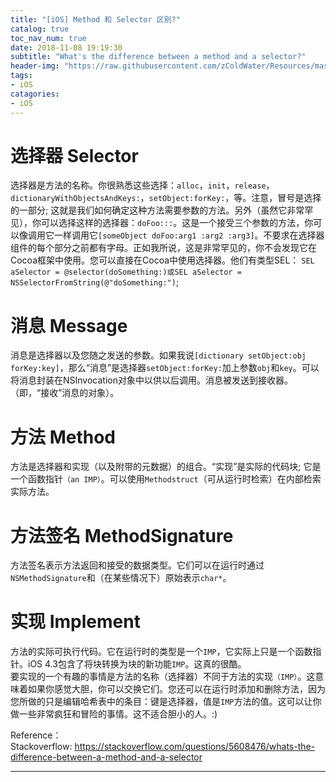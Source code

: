 ```yaml
---
title: "[iOS] Method 和 Selector 区别?"
catalog: true
toc_nav_num: true
date: 2018-11-08 19:19:30
subtitle: "What's the difference between a method and a selector?"
header-img: "https://raw.githubusercontent.com/zColdWater/Resources/master/Images/people-diff-min.png"
tags:
- iOS
catagories:
- iOS
---
```


选择器 Selector
=======
选择器是方法的名称。你很熟悉这些选择：`alloc`，`init`，`release`，`dictionaryWithObjectsAndKeys:`，`setObject:forKey:`，等。注意，冒号是选择的一部分; 这就是我们如何确定这种方法需要参数的方法。另外（虽然它非常罕见），你可以选择这样的选择器：`doFoo:::`。这是一个接受三个参数的方法，你可以像调用它一样调用它`[someObject doFoo:arg1 :arg2 :arg3]`。不要求在选择器组件的每个部分之前都有字母。正如我所说，这是非常罕见的，你不会发现它在Cocoa框架中使用。您可以直接在Cocoa中使用选择器。他们有类型SEL：  `SEL aSelector = @selector(doSomething:)或SEL aSelector = NSSelectorFromString(@"doSomething:")`;

消息 Message
=======
消息是选择器以及您随之发送的参数。如果我说`[dictionary setObject:obj forKey:key]`，那么“消息”是选择器`setObject:forKey:`加上参数`obj`和`key`。可以将消息封装在NSInvocation对象中以供以后调用。消息被发送到接收器。（即，“接收”消息的对象）。

方法 Method
=======
方法是选择器和实现（以及附带的元数据）的组合。“实现”是实际的代码块; 它是一个函数指针`（an IMP）`。可以使用`Methodstruct`（可从运行时检索）在内部检索实际方法。


方法签名 MethodSignature
=======
方法签名表示方法返回和接受的数据类型。它们可以在运行时通过`NSMethodSignature`和（在某些情况下）原始表示`char*`。

实现 Implement
=======
方法的实际可执行代码。它在运行时的类型是一个`IMP`，它实际上只是一个函数指针。iOS 4.3包含了将块转换为块的新功能`IMP`。这真的很酷。  
要实现的一个有趣的事情是方法的名称（选择器）不同于方法的实现`（IMP）`。这意味着如果你感觉大胆，你可以交换它们。您还可以在运行时添加和删除方法，因为您所做的只是编辑哈希表中的条目：键是选择器，值是`IMP`方法的值。这可以让你做一些非常疯狂和冒险的事情。这不适合胆小的人。:)


Reference：   
Stackoverflow:  https://stackoverflow.com/questions/5608476/whats-the-difference-between-a-method-and-a-selector


---